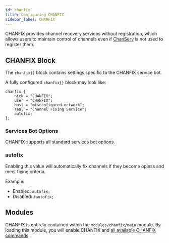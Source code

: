 ```yaml
---
id: chanfix
title: Configuring CHANFIX
sidebar_label: CHANFIX
---
```


CHANFIX provides channel recovery services without registration, which allows users to maintain control of channels even if [ChanServ](/docs/config/chanserv) is not used to register them.

## CHANFIX Block

The `chanfix{}` block contains settings specific to the CHANFIX service bot.

A fully configured `chanfix{}` block may look like:

```
chanfix {
    nick = "CHANFIX";
    user = "CHANFIX";
    host = "misconfigured.network";
    real = "Channel Fixing Service";
    autofix;
};
```

### Services Bot Options

CHANFIX supports all [standard services bot options](/docs/config/services).

### autofix

Enabling this value will automatically fix channels if they become opless and meet fixing criteria.

Example:

- Enabled: `autofix;`
- Disabled: `#autofix;`

## Modules

CHANFIX is entirely contained within the `modules/chanfix/main` module. By loading this module, you will enable CHANFIX and [all available CHANFIX commands](/docs/help/chanfix).